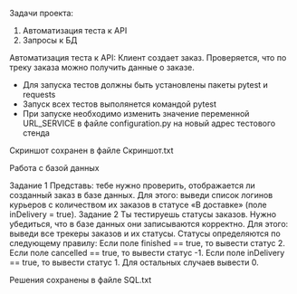 ﻿Задачи проекта: 
1. Автоматизация теста к API
2. Запросы к БД

Автоматизация теста к API:
Клиент создает заказ.
Проверяется, что по треку заказа можно получить данные о заказе.

- Для запуска тестов должны быть установлены пакеты pytest и requests
- Запуск всех тестов выполянется командой pytest
- При запуске необходимо изменить значение переменной URL_SERVICE в файле configuration.py на новый адрес тестового стенда

Скриншот сохранен в файле Скриншот.txt

Работа с базой данных

Задание 1
Представь: тебе нужно проверить, отображается ли созданный заказ в базе данных.
Для этого: выведи список логинов курьеров с количеством их заказов в статусе «В доставке» (поле inDelivery = true). 
Задание 2
Ты тестируешь статусы заказов. Нужно убедиться, что в базе данных они записываются корректно.
Для этого: выведи все трекеры заказов и их статусы. 
Статусы определяются по следующему правилу:
Если поле finished == true, то вывести статус 2.
Если поле canсelled == true, то вывести статус -1.
Если поле inDelivery == true, то вывести статус 1.
Для остальных случаев вывести 0.

Решения сохранены в файле SQL.txt